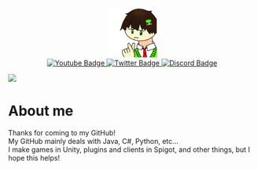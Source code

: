 <div id="header" align="center">
  <img src="https://github.com/Massa-san/Massa-san/blob/main/MassaProfile.png" width="100"/>
  <div id="badges">
  <a href="https://www.youtube.com/channel/UCez-2_h8tmh86501ZSZLUfw">
    <img src="https://img.shields.io/badge/YouTube-red?style=for-the-badge&logo=youtube&logoColor=white" alt="Youtube Badge"/>
  </a>
  <a href="https://twitter.com/MassaYowayowa">
    <img src="https://img.shields.io/badge/Twitter-blue?style=for-the-badge&logo=twitter&logoColor=white" alt="Twitter Badge"/>
  </a>
  <a href="your-discord-URL">
    <img src="https://img.shields.io/badge/Discord-purple?style=for-the-badge&logo=discord&logoColor=white" alt="Discord Badge"/>
  </a>
</div>
</div>

![](https://github-profile-summary-cards.vercel.app/api/cards/profile-details?username=vn7n24fzkq&theme=vue)

# About me
Thanks for coming to my GitHub!  
My GitHub mainly deals with Java, C#, Python, etc...  
I make games in Unity, plugins and clients in Spigot, and other things, but I hope this helps!  
